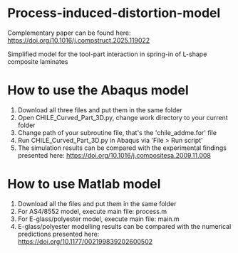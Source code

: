 # Process-induced-distortion-model
Complementary paper can be found here: https://doi.org/10.1016/j.compstruct.2025.119022

Simplified model for the tool-part interaction in spring-in of L-shape composite laminates


# How to use the Abaqus model
1. Download all three files and put them in the same folder
2. Open CHILE_Curved_Part_3D.py, change work directory to your current folder
3. Change path of your subroutine file, that's the 'chile_addme.for' file
4. Run CHILE_Curved_Part_3D.py in Abaqus via 'File > Run script'
5. The simulation results can be compared with the experimental findings presented here: https://doi.org/10.1016/j.compositesa.2009.11.008 

# How to use Matlab model
1. Download all the files and put them in the same folder
2. For AS4/8552 model, execute main file: process.m
3. For E-glass/polyester model, execute main file: main.m
4. E-glass/polyester modelling results can be compared with the numerical predictions presented here: https://doi.org/10.1177/002199839202600502
